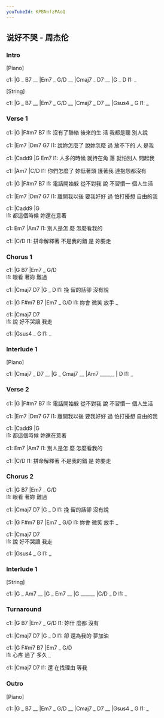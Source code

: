 ```yaml
---
youTubeId: KPBNnfzPAoQ
---
```


## 说好不哭 - 周杰伦

### Intro

[Piano]

c1: |G _ B7 __ |Em7 _ G/D __ |Cmaj7 _ D7 __ |G _ D 
l1:  _

[String]

c1: |G _ B7 __ |Em7 _ G/D __ |Cmaj7 _ D7 __ |Gsus4 _ G
l1:  _

### Verse 1

c1: |G                   |F#m7         B7 
l1:   沒有了聯絡 後來的生 活  我都是聽 別人說

c1: |Em7                   |Dm7         G7
l1:     說妳怎麼了 說妳怎麼 過 放不下的 人 是我

c1: |Cadd9                   |G           Em7 
l1:       人多的時候 就待在角 落 就怕別人 問起我

c1: |Am7                   |C/D
l1:     你們怎麼了 妳低著頭    護著我 連抱怨都沒有

c1: |G                   |F#m7        B7
l1:   電話開始躲 從不對我 說 不習慣一 個人生活

c1: |Em7                   |Dm7         G7
l1:     離開我以後 要我好好 過 怕打擾想 自由的我

c1: |Cadd9                   |G               
l1:     都這個時候 妳還在意著

c1:          Em7          |Am7 
l1: 別人是怎 麼 怎麼看我的

c1:                      |C/D
l1: 拼命解釋著 不是我的錯 是 妳要走

### Chorus 1

c1:     |G    B7    |Em7 _ G/D  
l1: 眼看  著妳  難過

c1:   |Cmaj7   D7      |G _ D
l1: 挽 留的話卻  沒有說

c1:     |G    F#m7 B7    |Em7 _ G/D 
l1: 妳會  微笑     放手 _

c1:   |Cmaj7   D7     
l1: 說 好不哭讓  我走

c1: |Gsus4 _ G
l1:  _

### Interlude 1

[Piano]

c1: |Cmaj7 _ D7 __ |G _ Cmaj7 __ |Am7 ______ | D
l1:  _

### Verse 2

c1: |G                   |F#m7        B7
l1:   電話開始躲 從不對我 說 不習慣一 個人生活

c1: |Em7                   |Dm7         G7
l1:     離開我以後 要我好好 過 怕打擾想 自由的我

c1: |Cadd9                   |G               
l1:     都這個時候 妳還在意著

c1:          Em7          |Am7 
l1: 別人是怎 麼 怎麼看我的

c1:                      |C/D
l1: 拼命解釋著 不是我的錯 是 妳要走

### Chorus 2

c1:     |G    B7    |Em7 _ G/D  
l1: 眼看  著妳  難過

c1:   |Cmaj7   D7      |G _ D
l1: 挽 留的話卻  沒有說

c1:     |G    F#m7 B7    |Em7 _ G/D 
l1: 妳會  微笑     放手 _

c1:   |Cmaj7   D7     
l1: 說 好不哭讓  我走

c1: |Gsus4 _ G
l1:  _

### Interlude 1

[String]

c1: |G _ Am7 __ |G _ Em7 __ |G ______ |C/D _ D
l1:  _

### Turnaround

c1:      |G    B7    |Em7 _ G/D
l1:  妳什  麼都  沒有

c1:   |Cmaj7   D7      |G _ D
l1: 卻 還為我的  夢加油

c1:     |G    F#m7 B7    |Em7 _ G/D    
l1: 心疼  過了     多久 _

c1:   |Cmaj7   D7
l1: 還 在找理由  等我

### Outro

[Piano]

c1: |G _ B7 __ |Em7 _ G/D __ |Cmaj7 _ D7 __ |Gsus4 _ G
l1:  _